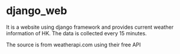 # django_web

It is a website using django framework and provides current weather information of HK.
The data is collected every 15 minutes.

The source is from weatherapi.com using their free API
